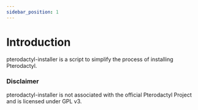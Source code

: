 ```yaml
---
sidebar_position: 1
---
```


# Introduction

pterodactyl-installer is a script to simplify the process of installing Pterodactyl.

### Disclaimer

pterodactyl-installer is not associated with the official Pterodactyl Project and is licensed under GPL v3.
